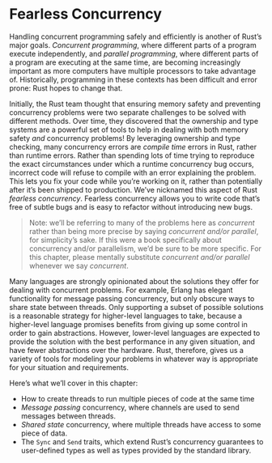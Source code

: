 # Fearless Concurrency

Handling concurrent programming safely and efficiently is another of Rust’s
major goals. *Concurrent programming*, where different parts of a program
execute independently, and *parallel programming*, where different parts of a
program are executing at the same time, are becoming increasingly important as
more computers have multiple processors to take advantage of. Historically,
programming in these contexts has been difficult and error prone: Rust hopes to
change that.

Initially, the Rust team thought that ensuring memory safety and preventing
concurrency problems were two separate challenges to be solved with different
methods. Over time, they discovered that the ownership and type systems are a
powerful set of tools to help in dealing with both memory safety *and*
concurrency problems! By leveraging ownership and type checking, many
concurrency errors are *compile time* errors in Rust, rather than runtime
errors. Rather than spending lots of time trying to reproduce the exact
circumstances under which a runtime concurrency bug occurs, incorrect code will
refuse to compile with an error explaining the problem. This lets you fix your
code while you’re working on it, rather than potentially after it’s been
shipped to production. We’ve nicknamed this aspect of Rust *fearless
concurrency*. Fearless concurrency allows you to write code that’s free of
subtle bugs and is easy to refactor without introducing new bugs.

<!-- Can you say explicitly why making concurrency issues compile time errors
rather than runtime errors is an advantage? -->
<!-- I feel like we've explained this a few times now, but I suppose since the
advantage should be greater in concurrent code it's worth saying again /Carol
-->

> Note: we’ll be referring to many of the problems here as *concurrent* rather
> than being more precise by saying *concurrent and/or parallel*, for
> simplicity’s sake. If this were a book specifically about concurrency and/or
> parallelism, we’d be sure to be more specific. For this chapter, please
> mentally substitute *concurrent and/or parallel* whenever we say *concurrent*.

<!-- I'm not sure what you mean about languages being strongly opinionated over
these issues and what kind of strategy that is, below, can you be more
specific? -->
<!-- I've added an example and elaborated on the strategy we're talking about
here. /Carol -->

Many languages are strongly opinionated about the solutions they offer for
dealing with concurrent problems. For example, Erlang has elegant functionality
for message passing concurrency, but only obscure ways to share state between
threads. Only supporting a subset of possible solutions is a reasonable
strategy for higher-level languages to take, because a higher-level language
promises benefits from giving up some control in order to gain abstractions.
However, lower-level languages are expected to provide the solution with the
best performance in any given situation, and have fewer abstractions over the
hardware. Rust, therefore, gives us a variety of tools for modeling your
problems in whatever way is appropriate for your situation and requirements.

Here’s what we’ll cover in this chapter:

* How to create threads to run multiple pieces of code at the same time
* *Message passing* concurrency, where channels are used to send messages
  between threads.
* *Shared state* concurrency, where multiple threads have access to some piece
  of data.
* The `Sync` and `Send` traits, which extend Rust’s concurrency guarantees to
  user-defined types as well as types provided by the standard library.
